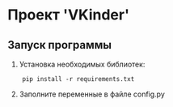 # Проект 'VKinder'

## Запуск программы
1. Установка необходимых библиотек:
``` 
    pip install -r requirements.txt
```
2. Заполните переменные в файле config.py